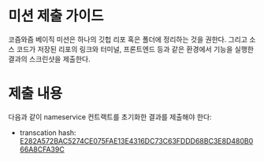 # 미션 제출 가이드
코즘와즘 베이직 미션은 하나의 깃헙 리포 혹은 폴더에 정리하는 것을 권한다. 그리고 소스 코드가 저장된 리포의 링크와 터미널, 프론트엔드 등과 같은 환경에서 기능을 실행한 결과의 스크린샷을 제출한다. 

# 제출 내용 
다음과 같이 nameservice 컨트랙트를 초기화한 결과를 제출해야 한다:
- transcation hash: [E282A572BAC5274CE075FAE13E4316DC73C63FDDD68BC3E8D480B066A8CFA39C](https://neutron.celat.one/pion-1/txs/E282A572BAC5274CE075FAE13E4316DC73C63FDDD68BC3E8D480B066A8CFA39C)
